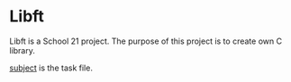 # Libft
Libft is a School 21 project. The purpose of this project is to create own C library.

[subject](libft.en.subject.pdf) is the task file.
